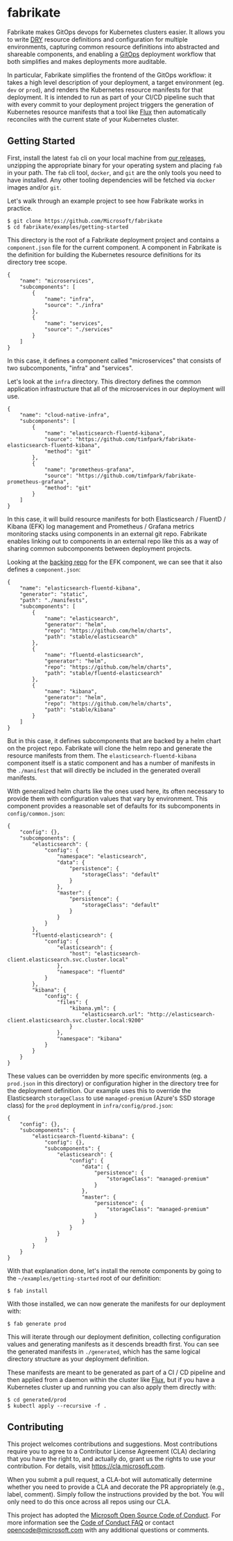 # fabrikate

Fabrikate makes GitOps devops for Kubernetes clusters easier. It allows you to write [DRY](https://en.wikipedia.org/wiki/Don%27t_repeat_yourself) resource definitions and configuration for multiple environments, capturing common resource definitions into abstracted and shareable components, and enabling a [GitOps](https://www.weave.works/blog/gitops-operations-by-pull-request) deployment workflow that both simplifies and makes deployments more auditable.

In particular, Fabrikate simplifies the frontend of the GitOps workflow: it takes a high level description of your deployment, a target environment (eg. `dev` or `prod`), and renders the Kubernetes resource manifests for that deployment. It is intended to run as part of your CI/CD pipeline such that with every commit to your deployment project triggers the generation of Kubernetes resource manifests that a tool like [Flux](https://github.com/weaveworks/flux) then automatically reconciles with the current state of your Kubernetes cluster.

## Getting Started

First, install the latest `fab` cli on your local machine from [our releases](https://github.com/Microsoft/fabrikate/releases), unzipping the appropriate binary for your operating system and placing `fab` in your path.  The `fab` cli tool, `docker`, and `git` are the only tools you need to have installed.  Any other tooling dependencies will be fetched via `docker` images and/or `git`.

Let's walk through an example project to see how Fabrikate works in practice.

```
$ git clone https://github.com/Microsoft/fabrikate
$ cd fabrikate/examples/getting-started
```

This directory is the root of a Fabrikate deployment project and contains a `component.json` file for the current component. A component in Fabrikate is the definition for building the Kubernetes resource definitions for its directory tree scope.

```
{
    "name": "microservices",
    "subcomponents": [
        {
            "name": "infra",
            "source": "./infra"
        },
        {
            "name": "services",
            "source": "./services"
        }
    ]
}
```

In this case, it defines a component called "microservices" that consists of two subcomponents, "infra" and "services".

Let's look at the `infra` directory.  This directory defines the common application infrastructure that all of the microservices in our deployment will use. 

```
{
    "name": "cloud-native-infra",
    "subcomponents": [
        {
            "name": "elasticsearch-fluentd-kibana",
            "source": "https://github.com/timfpark/fabrikate-elasticsearch-fluentd-kibana",
            "method": "git"
        },
        {
            "name": "prometheus-grafana",
            "source": "https://github.com/timfpark/fabrikate-prometheus-grafana",
            "method": "git"
        }
    ]
}
```

In this case, it will build resource manifests for both Elasticsearch / FluentD / Kibana (EFK) log management and Prometheus / Grafana metrics monitoring stacks using components in an external git repo.  Fabrikate enables linking out to components in an external repo like this as a way of sharing common subcomponents between deployment projects.

Looking at the [backing repo](https://github.com/timfpark/fabrikate-elasticsearch-fluentd-kibana) for the EFK component, we can see that it also defines a `component.json`:

```
{
    "name": "elasticsearch-fluentd-kibana",
    "generator": "static",
    "path": "./manifests",
    "subcomponents": [
        {
            "name": "elasticsearch",
            "generator": "helm",
            "repo": "https://github.com/helm/charts",
            "path": "stable/elasticsearch"
        },
        {
            "name": "fluentd-elasticsearch",
            "generator": "helm",
            "repo": "https://github.com/helm/charts",
            "path": "stable/fluentd-elasticsearch"
        },
        {
            "name": "kibana",
            "generator": "helm",
            "repo": "https://github.com/helm/charts",
            "path": "stable/kibana"
        }
    ]
}
```

But in this case, it defines subcomponents that are backed by a helm chart on the project repo. Fabrikate will clone the helm repo and generate the resource manifests from them.  The `elasticsearch-fluentd-kibana` component itself is a static component and has a number of manifests in the `./manifest` that will directly be included in the generated overall manifests.

With generalized helm charts like the ones used here, its often necessary to provide them with configuration values that vary by environment. This component provides a reasonable set of defaults for its subcomponents in `config/common.json`:

```
{
    "config": {},
    "subcomponents": {
        "elasticsearch": {
            "config": {
                "namespace": "elasticsearch",
                "data": {
                    "persistence": {
                        "storageClass": "default"
                    }
                },
                "master": {
                    "persistence": {
                        "storageClass": "default"
                    }
                }
            }
        },
        "fluentd-elasticsearch": {
            "config": {
                "elasticsearch": {
                    "host": "elasticsearch-client.elasticsearch.svc.cluster.local"
                },
                "namespace": "fluentd"
            }
        },
        "kibana": {
            "config": {
                "files": {
                    "kibana.yml": {
                        "elasticsearch.url": "http://elasticsearch-client.elasticsearch.svc.cluster.local:9200"
                    }
                },
                "namespace": "kibana"
            }
        }
    }
}
```

These values can be overridden by more specific environments (eg. a `prod.json` in this directory) or configuration higher in the directory tree for the deployment definition. Our example uses this to override the Elasticsearch `storageClass` to use `managed-premium` (Azure's SSD storage class) for the `prod` deployment in `infra/config/prod.json`: 

```
{
    "config": {},
    "subcomponents": {
        "elasticsearch-fluentd-kibana": {
            "config": {},
            "subcomponents": {
                "elasticsearch": {
                    "config": {
                        "data": {
                            "persistence": {
                                "storageClass": "managed-premium"
                            }
                        },
                        "master": {
                            "persistence": {
                                "storageClass": "managed-premium"
                            }
                        }
                    }
                }
            }
        }
    }
}

```

With that explanation done, let's install the remote components by going to the `~/examples/getting-started` root of our definition:

```
$ fab install
```

With those installed, we can now generate the manifests for our deployment with:

```
$ fab generate prod
```

This will iterate through our deployment definition, collecting configuration values and generating manifests as it descends breadth first.  You can see the generated manifests in `./generated`, which has the same logical directory structure as your deployment definition.

These manifests are meant to be generated as part of a CI / CD pipeline and then applied from a daemon within the cluster like [Flux](https://github.com/weaveworks/flux), but if you have a Kubernetes cluster up and running you can also apply them directly with:

```
$ cd generated/prod
$ kubectl apply --recursive -f .
```

##  Contributing

This project welcomes contributions and suggestions.  Most contributions require you to agree to a Contributor License Agreement (CLA) declaring that you have the right to, and actually do, grant us the rights to use your contribution. For details, visit https://cla.microsoft.com.

When you submit a pull request, a CLA-bot will automatically determine whether you need to provide a CLA and decorate the PR appropriately (e.g., label, comment). Simply follow the instructions provided by the bot. You will only need to do this once across all repos using our CLA.

This project has adopted the [Microsoft Open Source Code of Conduct](https://opensource.microsoft.com/codeofconduct/).
For more information see the [Code of Conduct FAQ](https://opensource.microsoft.com/codeofconduct/faq/) or
contact [opencode@microsoft.com](mailto:opencode@microsoft.com) with any additional questions or comments.


